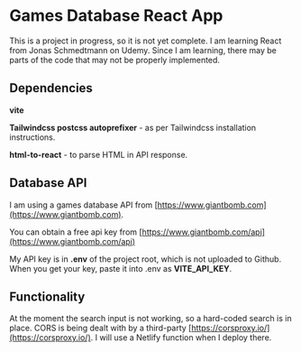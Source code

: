 # Games Database React App

This is a project in progress, so it is not yet complete.
I am learning React from Jonas Schmedtmann on Udemy.
Since I am learning, there may be parts of the code that may not be properly implemented.

## Dependencies

**vite**

**Tailwindcss postcss autoprefixer** - as per Tailwindcss installation instructions.

**html-to-react** - to parse HTML in API response.

## Database API

I am using a games database API from [https://www.giantbomb.com](https://www.giantbomb.com).

You can obtain a free api key from [https://www.giantbomb.com/api](https://www.giantbomb.com/api)

My API key is in **.env** of the project root, which is not uploaded to Github. When you get your key, paste it into .env as **VITE_API_KEY**.

## Functionality

At the moment the search input is not working, so a hard-coded search is in place.
CORS is being dealt with by a third-party [https://corsproxy.io/](https://corsproxy.io/). I will use a Netlify function when I deploy there.
